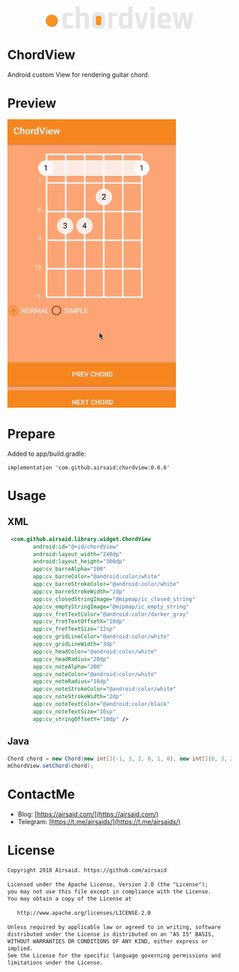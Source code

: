 <p align="center"><img src="app/src/main/res/drawable/logotype.png" alt="Proje ismi" height="50px"></p>

# ChordView
Android custom View for rendering guitar chord.

# Preview
![image](https://github.com/Airsaid/ChordView/blob/master/preview.gif)

# Prepare
Added to app/build.gradle:
```
implementation 'com.github.airsaid:chordview:0.0.6'
```


# Usage
## XML

``` xml
 <com.github.airsaid.library.widget.ChordView
        android:id="@+id/chordView"
        android:layout_width="240dp"
        android:layout_height="300dp"
        app:cv_barreAlpha="200"
        app:cv_barreColor="@android:color/white"
        app:cv_barreStrokeColor="@android:color/white"
        app:cv_barreStrokeWidth="2dp"
        app:cv_closedStringImage="@mipmap/ic_closed_string"
        app:cv_emptyStringImage="@mipmap/ic_empty_string"
        app:cv_fretTextColor="@android:color/darker_gray"
        app:cv_fretTextOffsetX="10dp"
        app:cv_fretTextSize="12sp"
        app:cv_gridLineColor="@android:color/white"
        app:cv_gridLineWidth="3dp"
        app:cv_headColor="@android:color/white"
        app:cv_headRadius="20dp"
        app:cv_noteAlpha="200"
        app:cv_noteColor="@android:color/white"
        app:cv_noteRadius="16dp"
        app:cv_noteStrokeColor="@android:color/white"
        app:cv_noteStrokeWidth="2dp"
        app:cv_noteTextColor="@android:color/black"
        app:cv_noteTextSize="16sp"
        app:cv_stringOffsetY="10dp" />
```

## Java

``` java
Chord chord = new Chord(new int[]{-1, 3, 2, 0, 1, 0}, new int[]{0, 3, 2, 0, 1, 0});
mChordView.setChord(chord);
```

# ContactMe
- Blog: [https://airsaid.com/](https://airsaid.com/)
- Telegram: [https://t.me/airsaids/](https://t.me/airsaids/)

# License
```
Copyright 2018 Airsaid. https://github.com/airsaid

Licensed under the Apache License, Version 2.0 (the "License");
you may not use this file except in compliance with the License.
You may obtain a copy of the License at

   http://www.apache.org/licenses/LICENSE-2.0

Unless required by applicable law or agreed to in writing, software
distributed under the License is distributed on an "AS IS" BASIS,
WITHOUT WARRANTIES OR CONDITIONS OF ANY KIND, either express or implied.
See the License for the specific language governing permissions and
limitations under the License.
```

